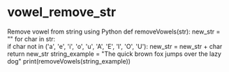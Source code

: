 # vowel_remove_str
Remove vowel from string using Python
def removeVowels(str):
    new_str = ""
    for char in str:    
        if char not in ('a', 'e', 'i', 'o', 'u', 'A', 'E', 'I', 'O', 'U'):
            new_str = new_str + char
    return new_str
string_example = "The quick brown fox jumps over the lazy dog"
print(removeVowels(string_example))
